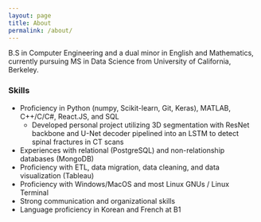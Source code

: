 ```yaml
---
layout: page
title: About
permalink: /about/
---
```


B.S in Computer Engineering and a dual minor in English and Mathematics, currently pursuing MS in Data Science from University of California, Berkeley. 

### Skills

- Proficiency in Python (numpy, Scikit-learn, Git, Keras), MATLAB, C++/C/C#, React.JS, and SQL
    - Developed personal project utilizing 3D segmentation with ResNet backbone and U-Net decoder pipelined into an LSTM to detect spinal fractures in CT scans 
- Experiences with relational (PostgreSQL) and non-relationship databases (MongoDB)
- Proficiency with ETL, data migration, data cleaning, and data visualization (Tableau)
- Proficiency with Windows/MacOS and most Linux GNUs / Linux Terminal
- Strong communication and organizational skills
- Language proficiency in Korean and French at B1 


